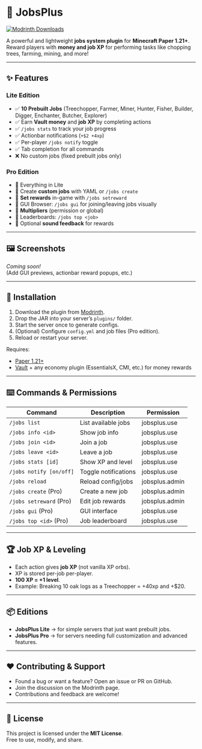 # 🌱 JobsPlus

[![Modrinth Downloads](https://img.shields.io/modrinth/dt/jobspluslite?logo=modrinth&color=00AF5C)](https://modrinth.com/plugin/jobspluslite)

A powerful and lightweight **jobs system plugin** for **Minecraft Paper 1.21+**.  
Reward players with **money and job XP** for performing tasks like chopping trees, farming, mining, and more!

---

## ✨ Features

### Lite Edition
- ✅ **10 Prebuilt Jobs** (Treechopper, Farmer, Miner, Hunter, Fisher, Builder, Digger, Enchanter, Butcher, Explorer)  
- ✅ Earn **Vault money** and **job XP** by completing actions  
- ✅ `/jobs stats` to track your job progress  
- ✅ Actionbar notifications (`+$2 +4xp`)  
- ✅ Per-player `/jobs notify` toggle  
- ✅ Tab completion for all commands  
- ❌ No custom jobs (fixed prebuilt jobs only)

### Pro Edition
- 💎 Everything in Lite  
- 💎 Create **custom jobs** with YAML or `/jobs create`  
- 💎 **Set rewards** in-game with `/jobs setreward`  
- 💎 GUI Browser: `/jobs gui` for joining/leaving jobs visually  
- 💎 **Multipliers** (permission or global)  
- 💎 Leaderboards: `/jobs top <job>`  
- 💎 Optional **sound feedback** for rewards  

---

## 🖼️ Screenshots

_Coming soon!_  
(Add GUI previews, actionbar reward popups, etc.)

---

## 🔧 Installation

1. Download the plugin from [Modrinth](https://modrinth.com/plugin/jobsplus).
2. Drop the JAR into your server’s `plugins/` folder.
3. Start the server once to generate configs.
4. (Optional) Configure `config.yml` and job files (Pro edition).
5. Reload or restart your server.

Requires:
- [Paper 1.21+](https://papermc.io)  
- [Vault](https://modrinth.com/plugin/vault) + any economy plugin (EssentialsX, CMI, etc.) for money rewards  

---

## ⌨️ Commands & Permissions

| Command | Description | Permission |
|---------|-------------|------------|
| `/jobs list` | List available jobs | jobsplus.use |
| `/jobs info <id>` | Show job info | jobsplus.use |
| `/jobs join <id>` | Join a job | jobsplus.use |
| `/jobs leave <id>` | Leave a job | jobsplus.use |
| `/jobs stats [id]` | Show XP and level | jobsplus.use |
| `/jobs notify [on/off]` | Toggle notifications | jobsplus.use |
| `/jobs reload` | Reload config/jobs | jobsplus.admin |
| `/jobs create` (Pro) | Create a new job | jobsplus.admin |
| `/jobs setreward` (Pro) | Edit job rewards | jobsplus.admin |
| `/jobs gui` (Pro) | GUI interface | jobsplus.use |
| `/jobs top <id>` (Pro) | Job leaderboard | jobsplus.use |

---

## 🏆 Job XP & Leveling

- Each action gives **job XP** (not vanilla XP orbs).  
- XP is stored per-job per-player.  
- **100 XP = +1 level**.  
- Example: Breaking 10 oak logs as a Treechopper = +40xp and +$20.

---

## 📦 Editions

- **JobsPlus Lite** → for simple servers that just want prebuilt jobs.  
- **JobsPlus Pro** → for servers needing full customization and advanced features.  

---

## ❤️ Contributing & Support

- Found a bug or want a feature? Open an issue or PR on GitHub.  
- Join the discussion on the Modrinth page.  
- Contributions and feedback are welcome!  

---

## 📜 License

This project is licensed under the **MIT License**.  
Free to use, modify, and share.

